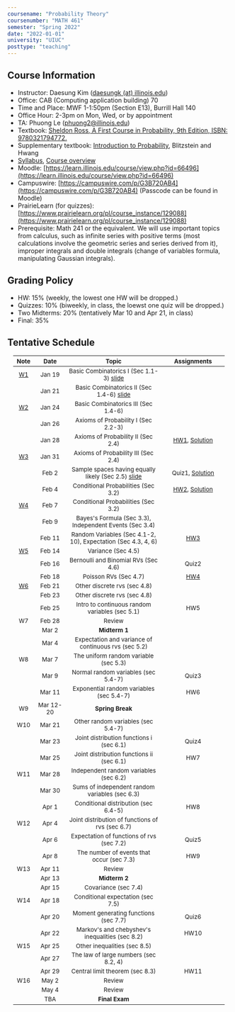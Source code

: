 ```yaml
---
coursename: "Probability Theory"
coursenumber: "MATH 461"
semester: "Spring 2022"
date: "2022-01-01"
university: "UIUC"
posttype: "teaching"
---
```


## Course Information 
- Instructor: Daesung Kim ([daesungk (at) illinois.edu](mailto:daesungk@illinois.edu))
- Office: CAB (Computing application building) 70
- Time and Place: MWF 1-1:50pm (Section E13), Burrill Hall 140
- Office Hour: 2-3pm on Mon, Wed, or by appointment
- TA: Phuong Le (phuong2@illinois.edu)
- Textbook: [Sheldon Ross, A First Course in Probability, 9th Edition, ISBN: 9780321794772.](https://www.amazon.com/First-Course-Probability-9th/dp/032179477X)
- Supplementary textbook: [Introduction to Probability](http://probabilitybook.net), Blitzstein and Hwang
- [Syllabus](syllabus.pdf), [Course overview](overview.pdf) 
- Moodle: [https://learn.illinois.edu/course/view.php?id=66496](https://learn.illinois.edu/course/view.php?id=66496)
- Campuswire: [https://campuswire.com/p/G3B720AB4](https://campuswire.com/p/G3B720AB4) (Passcode can be found in Moodle)
- PrairieLearn (for quizzes): [https://www.prairielearn.org/pl/course_instance/129088](https://www.prairielearn.org/pl/course_instance/129088)
- Prerequisite: Math 241 or the equivalent. We will use important topics from calculus, such as infinite series with positive terms (most calculations involve the geometric series and series derived from it), improper integrals and double integrals (change of variables formula, manipulating Gaussian integrals).

## Grading Policy
- HW: 15% (weekly, the lowest one HW will be dropped.)
- Quizzes: 10% (biweekly, in class, the loewst one quiz will be dropped.)
- Two Midterms: 20% (tentatively Mar 10 and Apr 21, in class)
- Final: 35%

## Tentative Schedule 
| Note         | Date      | Topic                                                           | Assignments                             |
| ---          | ---       | ---                                                             | ---                                     |
| [W1](w1.pdf) | Jan 19    | Basic Combinatorics I (Sec 1.1-3) [slide](lec1.pdf)             |                                         |
|              | Jan 21    | Basic Combinatorics II (Sec 1.4-6) [slide](lec2.pdf)            |                                         |
| [W2](w2.pdf) | Jan 24    | Basic Combinatorics III (Sec 1.4-6)                             |                                         |
|              | Jan 26    | Axioms of Probability I (Sec 2.2-3)                             |                                         |
|              | Jan 28    | Axioms of Probability II (Sec 2.4)                              | [HW1](hw1.pdf), [Solution](hw1-sol.pdf) |
| [W3](w3.pdf) | Jan 31    | Axioms of Probability III (Sec 2.4)                             |                                         |
|              | Feb 2     | Sample spaces having equally likely (Sec 2.5) [slide](lec5.pdf) | Quiz1, [Solution](quiz1-sol.pdf)        |
|              | Feb 4     | Conditional Probabilities (Sec 3.2)                             | [HW2](hw2.pdf), [Solution](hw2-sol.pdf) |
| [W4](w4.pdf) | Feb 7     | Conditional Probabilities (Sec 3.2)                             |                                         |
|              | Feb 9     | Bayes's Formula (Sec 3.3), Independent Events (Sec 3.4)         |                                         |
|              | Feb 11    | Random Variables (Sec 4.1-2, 10), Expectation (Sec 4.3, 4, 6)   | [HW3](hw3.pdf)                          |
| [W5](w5.pdf) | Feb 14    | Variance (Sec 4.5)                                              |                                         |
|              | Feb 16    | Bernoulli and Binomial RVs (Sec 4.6)                            | Quiz2                                   |
|              | Feb 18    | Poisson RVs (Sec 4.7)                                           | [HW4](hw4.pdf)                          |
| [W6](w6.pdf) | Feb 21    | Other discrete rvs (sec 4.8)                                    |                                         |
|              | Feb 23    | Other discrete rvs (sec 4.8)                                    |                                         |
|              | Feb 25    | Intro to continuous random variables (sec 5.1)                  | HW5                                     |
| W7           | Feb 28    | Review                                                          |                                         |
|              | Mar 2     | **Midterm 1**                                                   |                                         |
|              | Mar 4     | Expectation and variance of continuous rvs (sec 5.2)            |                                         |
| W8           | Mar 7     | The uniform random variable (sec 5.3)                           |                                         |
|              | Mar 9     | Normal random variables (sec 5.4-7)                             | Quiz3                                   |
|              | Mar 11    | Exponential random variables (sec 5.4-7)                        | HW6                                     |
| W9           | Mar 12-20 | **Spring Break**                                                |                                         |
| W10          | Mar 21    | Other random variables (sec 5.4-7)                              |                                         |
|              | Mar 23    | Joint distribution functions i (sec 6.1)                        | Quiz4                                   |
|              | Mar 25    | Joint distribution functions ii (sec 6.1)                       | HW7                                     |
| W11          | Mar 28    | Independent random variables (sec 6.2)                          |                                         |
|              | Mar 30    | Sums of independent random variables (sec 6.3)                  |                                         |
|              | Apr 1     | Conditional distribution (sec 6.4-5)                            | HW8                                     |
| W12          | Apr 4     | Joint distribution of functions of rvs (sec 6.7)                |                                         |
|              | Apr 6     | Expectation of functions of rvs (sec 7.2)                       | Quiz5                                   |
|              | Apr 8     | The number of events that occur (sec 7.3)                       | HW9                                     |
| W13          | Apr 11    | Review                                                          |                                         |
|              | Apr 13    | **Midterm 2**                                                   |                                         |
|              | Apr 15    | Covariance (sec 7.4)                                            |                                         |
| W14          | Apr 18    | Conditional expectation (sec 7.5)                               |                                         |
|              | Apr 20    | Moment generating functions (sec 7.7)                           | Quiz6                                   |
|              | Apr 22    | Markov's and chebyshev's inequalities (sec 8.2)                 | HW10                                    |
| W15          | Apr 25    | Other inequalities (sec 8.5)                                    |                                         |
|              | Apr 27    | The law of large numbers (sec 8.2, 4)                           |                                         |
|              | Apr 29    | Central limit theorem (sec 8.3)                                 | HW11                                    |
| W16          | May 2     | Review                                                          |                                         |
|              | May 4     | Review                                                          |                                         |
|              | TBA       | **Final Exam**                                                  |                                         |


<style>
table {
    width: 95%;
    margin: 0px auto;
    font-size: 95%;
    text-align: center;
}
table td:first-of-type {
    text-align: center;
}
table td:nth-of-type(2) {
    text-align: center;
}
table td:nth-of-type(4) {
    text-align: center;
}
table th:first-of-type {
    width: 10%;
    text-align: center;
}
table th:nth-of-type(2) {
    width: 15%;
    text-align: center;
}
table th:nth-of-type(3) {
    width: 45%;
    text-align: center;
}
table th:nth-of-type(4) {
    width: 30%;
    text-align: center;
}
</style>

